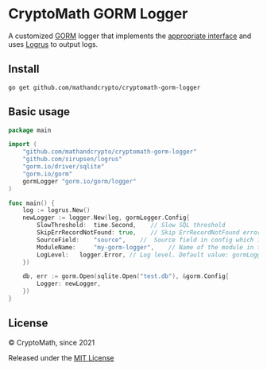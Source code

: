 # CryptoMath GORM Logger

A customized [GORM](https://gorm.io/) logger that implements the [appropriate interface](https://gorm.io/docs/logger.html#Customize-Logger) and uses [Logrus](https://github.com/sirupsen/logrus) to output logs.

## Install
```shell
go get github.com/mathandcrypto/cryptomath-gorm-logger
```

## Basic usage
```go
package main

import (
    "github.com/mathandcrypto/cryptomath-gorm-logger"
    "github.com/sirupsen/logrus"
    "gorm.io/driver/sqlite"
    "gorm.io/gorm"
    gormLogger "gorm.io/gorm/logger"
)

func main() {
    log := logrus.New()
    newLogger := logger.New(log, gormLogger.Config{
        SlowThreshold:  time.Second,    // Slow SQL threshold
        SkipErrRecordNotFound: true,    // Skip ErrRecordNotFound error for logger
        SourceField:    "source",    //  Source field in config which is recorded file name and line number of the current error
        ModuleName:     "my-gorm-logger",    // Name of the module in the log. Default value: "gorm"
        LogLevel:   logger.Error, // Log level. Default value: gormLogger.Info
    })

    db, err := gorm.Open(sqlite.Open("test.db"), &gorm.Config{
        Logger: newLogger,
    })
}
```

## License

© CryptoMath, since 2021

Released under the [MIT License](https://github.com/mathandcrypto/cryptomath-gorm-logger/blob/master/LICENSE)